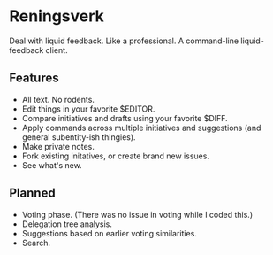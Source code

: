 Reningsverk
===========

Deal with liquid feedback. Like a professional. A command-line liquid-feedback client.


Features
--------

* All text. No rodents.
* Edit things in your favorite $EDITOR.
* Compare initiatives and drafts using your favorite $DIFF.
* Apply commands across multiple initiatives and suggestions (and general subentity-ish thingies).
* Make private notes.
* Fork existing initatives, or create brand new issues.
* See what's new.


Planned
-------

* Voting phase. (There was no issue in voting while I coded this.)
* Delegation tree analysis.
* Suggestions based on earlier voting similarities.
* Search.
